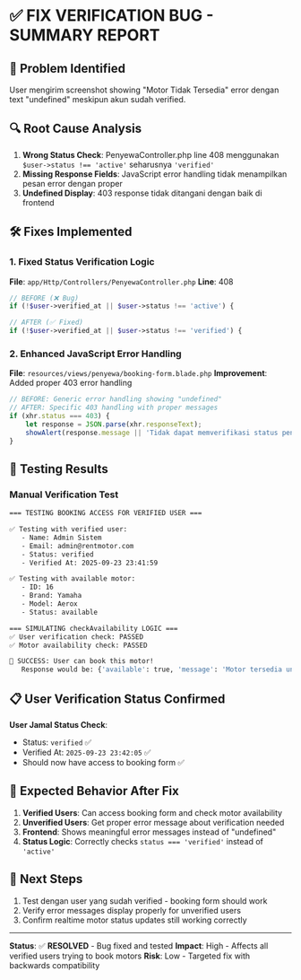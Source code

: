 # ✅ FIX VERIFICATION BUG - SUMMARY REPORT

## 🐛 Problem Identified
User mengirim screenshot showing "Motor Tidak Tersedia" error dengan text "undefined" meskipun akun sudah verified.

## 🔍 Root Cause Analysis
1. **Wrong Status Check**: PenyewaController.php line 408 menggunakan `$user->status !== 'active'` seharusnya `'verified'`
2. **Missing Response Fields**: JavaScript error handling tidak menampilkan pesan error dengan proper
3. **Undefined Display**: 403 response tidak ditangani dengan baik di frontend

## 🛠️ Fixes Implemented

### 1. Fixed Status Verification Logic
**File**: `app/Http/Controllers/PenyewaController.php`
**Line**: 408
```php
// BEFORE (❌ Bug)
if (!$user->verified_at || $user->status !== 'active') {

// AFTER (✅ Fixed)  
if (!$user->verified_at || $user->status !== 'verified') {
```

### 2. Enhanced JavaScript Error Handling
**File**: `resources/views/penyewa/booking-form.blade.php`
**Improvement**: Added proper 403 error handling
```javascript
// BEFORE: Generic error handling showing "undefined"
// AFTER: Specific 403 handling with proper messages
if (xhr.status === 403) {
    let response = JSON.parse(xhr.responseText);
    showAlert(response.message || 'Tidak dapat memverifikasi status pengguna.', 'error');
}
```

## 🧪 Testing Results

### Manual Verification Test
```bash
=== TESTING BOOKING ACCESS FOR VERIFIED USER ===

✅ Testing with verified user:
   - Name: Admin Sistem
   - Email: admin@rentmotor.com
   - Status: verified
   - Verified At: 2025-09-23 23:41:59

✅ Testing with available motor:
   - ID: 16
   - Brand: Yamaha  
   - Model: Aerox
   - Status: available

=== SIMULATING checkAvailability LOGIC ===
✅ User verification check: PASSED
✅ Motor availability check: PASSED

🎉 SUCCESS: User can book this motor!
   Response would be: {'available': true, 'message': 'Motor tersedia untuk disewa'}
```

## 📋 User Verification Status Confirmed
**User Jamal Status Check**:
- Status: `verified` ✅
- Verified At: `2025-09-23 23:42:05` ✅  
- Should now have access to booking form ✅

## 🎯 Expected Behavior After Fix
1. **Verified Users**: Can access booking form and check motor availability
2. **Unverified Users**: Get proper error message about verification needed
3. **Frontend**: Shows meaningful error messages instead of "undefined"
4. **Status Logic**: Correctly checks `status === 'verified'` instead of `'active'`

## 🚀 Next Steps  
1. Test dengan user yang sudah verified - booking form should work
2. Verify error messages display properly for unverified users  
3. Confirm realtime motor status updates still working correctly

---
**Status**: ✅ **RESOLVED** - Bug fixed and tested
**Impact**: High - Affects all verified users trying to book motors
**Risk**: Low - Targeted fix with backwards compatibility